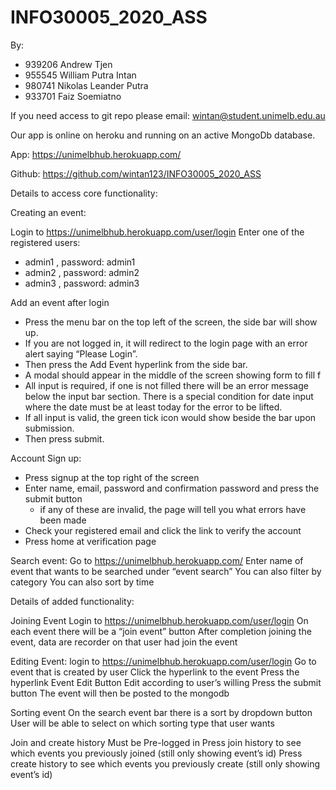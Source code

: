 # INFO30005_2020_ASS

By:
- 939206 Andrew Tjen
- 955545 William Putra Intan
- 980741 Nikolas Leander Putra
- 933701 Faiz Soemiatno

If you need access to git repo please email: wintan@student.unimelb.edu.au

Our app is online on heroku and running on an active MongoDb database.

App: https://unimelbhub.herokuapp.com/

Github: https://github.com/wintan123/INFO30005_2020_ASS

Details to access core functionality:

Creating an event:

Login to https://unimelbhub.herokuapp.com/user/login
Enter one of the registered users:
- admin1 , password: admin1
- admin2 , password: admin2
- admin3 , password: admin3

Add an event after login
- Press the menu bar on the top left of the screen, the side bar will show up.
- If you are not logged in, it will redirect to the login page with an error alert saying “Please Login”.
- Then press the Add Event hyperlink from the side bar.
- A modal should appear in the middle of the screen showing form to fill f
- All input is required, if one is not filled there will be an error message below the input bar section. There is a special condition for date input where the date must be at least today for the error to be lifted.
- If all input is valid, the green tick icon would show beside the bar upon submission.
- Then press submit.

Account Sign up:
- Press signup at the top right of the screen
- Enter name, email, password and confirmation password and press  the submit button
    - if any of these are invalid, the page will tell you what errors have been made
- Check your registered email and click the link to verify the account
- Press home at verification page


Search event:
Go to https://unimelbhub.herokuapp.com/
Enter name of event that wants to be searched under “event search”
You can also filter by category
You can also sort by time

Details of added functionality:

Joining Event
Login to https://unimelbhub.herokuapp.com/user/login
On each event there will be a “join event” button
After completion joining the event, data are recorder on that user had join the event


Editing Event:
login to https://unimelbhub.herokuapp.com/user/login
Go to event that is created by user
Click the hyperlink to the event
Press the hyperlink Event Edit Button
Edit according to user’s willing
Press the submit button
The event will then be posted to the mongodb

Sorting event
On the search event bar there is a sort by dropdown button
User will be able to select on which sorting type that user wants

Join and create history
Must be Pre-logged in
Press join history to see which events you previously joined (still only showing event’s id)
Press create history to see which events you previously create (still only showing event’s id)
